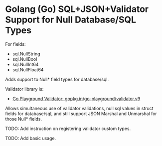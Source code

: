 # Golang (Go) SQL+JSON+Validator Support for Null Database/SQL Types

For fields:

- sql.NullString
- sql.NullBool
- sql.NullInt64
- sql.NullFloat64

Adds support to Null* field types for database/sql.

Validator library is:

- [Go Playground Validator: gopkg.in/go-playground/validator.v9](gopkg.in/go-playground/validator.v9)

Allows simultaneous use of validator validations, null sql values in struct fields for database/sql, and still support JSON Marshal and Unmarshal for those Null* fields.

TODO: Add instruction on registering validator custom types.

TODO: Add basic usage.
